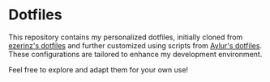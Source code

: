 # Dotfiles

This repository contains my personalized dotfiles, initially cloned from [ezerinz's dotfiles](https://github.com/ezerinz/dotfiles) and further customized using scripts from [Aylur's dotfiles](https://github.com/Aylur/dotfiles). These configurations are tailored to enhance my development environment.

Feel free to explore and adapt them for your own use!
